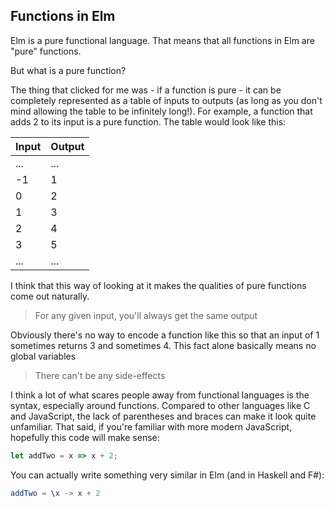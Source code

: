 ## Functions in Elm

Elm is a pure functional language. That means that all functions in Elm are "pure" functions. 

But what is a pure function?

The thing that clicked for me was - if a function is pure - it can be completely represented as a table of inputs to outputs (as long as you don't mind allowing the table to be infinitely long!). For example, a function that adds 2 to its input is a pure function. The table would look like this:

| Input | Output |
| ----- | ------ |
| ...   | ...    |
| -1    | 1      |
| 0     | 2      |
| 1     | 3      |
| 2     | 4      |
| 3     | 5      |
| ...   | ...    |

I think that this way of looking at it makes the qualities of pure functions come out naturally.

> For any given input, you'll always get the same output

Obviously there's no way to encode a function like this so that an input of 1 sometimes returns 3 and sometimes 4. This fact alone
basically means no global variables

> There can't be any side-effects



I think a lot of what scares people away from functional languages is the syntax, especially around functions. Compared to other languages like C and JavaScript, the lack of parentheses and braces can make it look quite unfamiliar. That said, if you're familiar with more modern JavaScript, hopefully this code will make sense:

```javascript
let addTwo = x => x + 2;
```



You can actually write something very similar in Elm (and in Haskell and F#):

```elm
addTwo = \x -> x + 2
```


